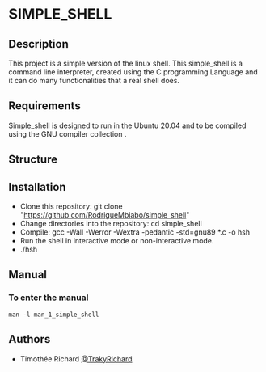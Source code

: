 # SIMPLE_SHELL

## Description
This project is a simple version of the linux shell. This simple_shell is a command line interpreter, created using the C programming Language and it can do many functionalities that a real shell does.

## Requirements

Simple_shell is designed to run in the Ubuntu 20.04 and to be compiled using the GNU compiler collection .

## Structure


## Installation

* Clone this repository: git clone "https://github.com/RodrigueMbiabo/simple_shell"
* Change directories into the repository: cd simple_shell
* Compile: gcc -Wall -Werror -Wextra -pedantic -std=gnu89 *.c -o hsh
* Run the shell in interactive mode or non-interactive mode.
* ./hsh

## Manual 

### To enter the manual 
```
man -l man_1_simple_shell
```

## Authors

* Timothée Richard [@TrakyRichard](https://github.com/TrakyRichard)
```